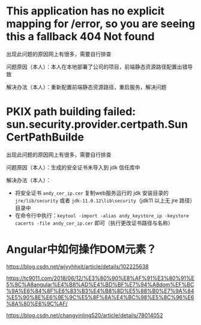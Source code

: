 # This application has no explicit mapping for /error, so you are seeing this a fallback 404 Not found

出现此问题的原因网上有很多，需要自行排查

问题原因（本人）：本人在本地部署了公司的项目，前端静态资源路径配置出错导致

解决办法（本人）：重新配置前端静态资源路径，重启服务，解决问题



# PKIX path building failed: sun.security.provider.certpath.SunCertPathBuilde

出现此问题的原因网上有很多，需要自行排查

问题原因（本人）：生成的安全证书未导入到 jdk 信任库中

解决办法（本人）：

- 将安全证书 `andy_cer_ip.cer` 复制web服务运行的 jdk 安装目录的 `jre/lib/security` 或者 `jdk-11.0.12\lib\security`（jdk11 以上无 jre 路径） 目录中
- 在命令行中执行：`keytool -import -alias andy_keystore_ip -keystore cacerts -file andy_cer_ip.cer` 即可（执行更改证书路径与名称）


# Angular中如何操作DOM元素？

https://blog.csdn.net/wjyyhhxit/article/details/102225638

https://tc9011.com/2018/06/12/%E3%80%90%E8%AF%91%E3%80%91%E5%9C%A8angular%E4%B8%AD%E4%BD%BF%E7%94%A8dom%EF%BC%9A%E6%84%8F%E6%83%B3%E4%B8%8D%E5%88%B0%E7%9A%84%E5%90%8E%E6%9E%9C%E5%8F%8A%E4%BC%98%E5%8C%96%E6%8A%80%E6%9C%AF/

https://blog.csdn.net/changyinling520/article/details/78014052